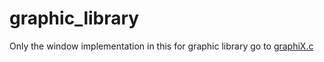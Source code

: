 # graphic_library

Only the window implementation in this for graphic library go to [graphiX.c](https://github.com/Kraken57/graphiX.c)
